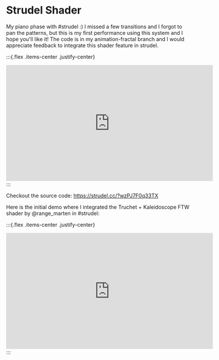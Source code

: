 # Strudel Shader

My piano phase with #strudel :)
I missed a few transitions and I forgot to pan the patterns, but this is my first performance using this system and I hope you'll like it!
The code is in my animation-fractal branch and I would appreciate feedback to integrate this shader feature in strudel.

:::{.flex .items-center .justify-center}
<iframe width="560" height="315" src="https://www.youtube.com/embed/M7U3vGOQsTc" title="YouTube video player" frameborder="0" allow="accelerometer; autoplay; clipboard-write; encrypted-media; gyroscope; picture-in-picture" allowfullscreen></iframe>
:::

Checkout the source code: https://strudel.cc/?wzPJ7F0q33TX

Here is the initial demo where I integrated the Truchet + Kaleidoscope FTW shader by @range_marten in #strudel:

:::{.flex .items-center .justify-center}
<iframe width="560" height="315" src="https://www.youtube.com/embed/NudZWDzVt-Y" title="YouTube video player" frameborder="0" allow="accelerometer; autoplay; clipboard-write; encrypted-media; gyroscope; picture-in-picture" allowfullscreen></iframe>
:::
